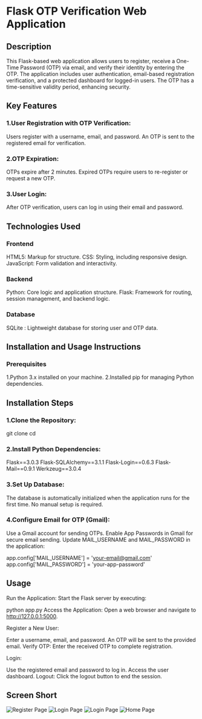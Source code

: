 
#  Flask OTP Verification Web Application

## Description
This Flask-based web application allows users to register, receive a One-Time Password (OTP) via email, and verify their identity by entering the OTP. The application includes user authentication, email-based registration verification, and a protected dashboard for logged-in users. The OTP has a time-sensitive validity period, enhancing security.

## Key Features
 ### 1.User Registration with OTP Verification:
Users register with a username, email, and password. An OTP is sent to the registered email for verification.
### 2.OTP Expiration:
OTPs expire after 2 minutes. Expired OTPs require users to re-register or request a new OTP.
### 3.User Login:
After OTP verification, users can log in using their email and password.

## Technologies Used
### Frontend
HTML5: Markup for structure.
CSS: Styling, including responsive design.
JavaScript: Form validation and interactivity.

### Backend
Python: Core logic and application structure.
Flask: Framework for routing, session management, and backend logic.

### Database
SQLite : Lightweight database for storing user and OTP data.

## Installation and Usage Instructions
### Prerequisites
1.Python 3.x installed on your machine.
2.Installed pip for managing Python dependencies.

## Installation Steps
### 1.Clone the Repository:
git clone cd 

### 2.Install Python Dependencies:
Flask==3.0.3 Flask-SQLAlchemy==3.1.1 Flask-Login==0.6.3 Flask-Mail==0.9.1 Werkzeug==3.0.4 

### 3.Set Up Database:
The database is automatically initialized when the application runs for the first time. No manual setup is required.

### 4.Configure Email for OTP (Gmail):

Use a Gmail account for sending OTPs.
Enable App Passwords in Gmail for secure email sending.
Update MAIL_USERNAME and MAIL_PASSWORD in the application:

app.config['MAIL_USERNAME'] = 'your-email@gmail.com'
app.config['MAIL_PASSWORD'] = 'your-app-password'


## Usage

Run the Application:
Start the Flask server by executing:

python app.py
Access the Application:
Open a web browser and navigate to http://127.0.0.1:5000.

Register a New User:

Enter a username, email, and password.
An OTP will be sent to the provided email.
Verify OTP:
Enter the received OTP to complete registration.

Login:

Use the registered email and password to log in.
Access the user dashboard.
Logout:
Click the logout button to end the session.


## Screen Short

![Register Page](https://github.com/user-attachments/assets/b2bf3a2f-aeb0-495a-9317-16453597ff3a)
![Login Page](https://github.com/user-attachments/assets/3fea24a3-4a7d-4fa9-80e8-5fa2085d8786)
![Login Page](https://github.com/user-attachments/assets/6f1e1416-5fb3-449f-86d2-632dfa0b58e7)
![Home Page](https://github.com/user-attachments/assets/f9ecd341-6bce-4612-ac6c-d88a0f284348)




